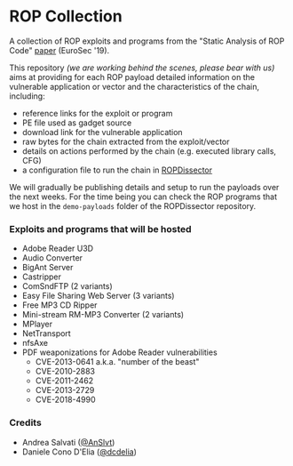 # ROP Collection
A collection of ROP exploits and programs from the "Static Analysis of ROP Code" [paper](http://season-lab.github.io/papers/ropdissector-EUROSEC19.pdf) (EuroSec '19). 

This repository *(we are working behind the scenes, please bear with us)* aims at providing for each ROP payload detailed information on the vulnerable application or vector and the characteristics of the chain, including:
* reference links for the exploit or program
* PE file used as gadget source
* download link for the vulnerable application
* raw bytes for the chain extracted from the exploit/vector
* details on actions performed by the chain (e.g. executed library calls, CFG)
* a configuration file to run the chain in [ROPDissector](https://github.com/season-lab/ropdissector)

We will gradually be publishing details and setup to run the payloads over the next weeks. For the time being you can check the ROP programs that we host in the `demo-payloads` folder of the ROPDissector repository.

### Exploits and programs that will be hosted ###
* Adobe Reader U3D
* Audio Converter
* BigAnt Server
* Castripper
* ComSndFTP (2 variants)
* Easy File Sharing Web Server (3 variants)
* Free MP3 CD Ripper
* Mini-stream RM-MP3 Converter (2 variants)
* MPlayer
* NetTransport
* nfsAxe
* PDF weaponizations for Adobe Reader vulnerabilities
    * CVE-2013-0641 a.k.a. "number of the beast"
    * CVE-2010-2883
    * CVE-2011-2462
    * CVE-2013-2729
    * CVE-2018-4990

### Credits
* Andrea Salvati ([@AnSlvt](https://github.com/AnSlvt))
* Daniele Cono D'Elia ([@dcdelia](https://github.com/dcdelia))
